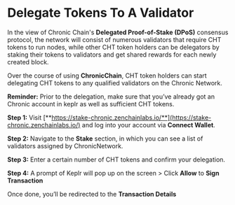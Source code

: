 # Delegate Tokens To A Validator

In the view of Chronic Chain's **Delegated Proof-of-Stake (DPoS)** consensus protocol, the network will consist of numerous validators that require CHT tokens to run nodes, while other CHT token holders can be delegators by staking their tokens to validators and get shared rewards for each newly created block.

Over the course of using **ChronicChain**, CHT token holders can start delegating CHT tokens to any qualified validators on the Chronic Network.

**Reminder:** Prior to the delegation, make sure that you’ve already got an Chronic account in keplr as well as sufficient CHT tokens.

**Step 1:** Visit [**https://stake-chronic.zenchainlabs.io/**](https://stake-chronic.zenchainlabs.io/) and log into your account via **Connect Wallet**.

**Step 2:** Navigate to the **Stake** section, in which you can see a list of validators assigned by ChronicNetwork.


**Step 3:** Enter a certain number of CHT tokens and confirm your delegation.


**Step 4:** A prompt of Keplr will pop up on the screen > Click **Allow** to **Sign Transaction**

Once done, you’ll be redirected to the **Transaction Details** 
